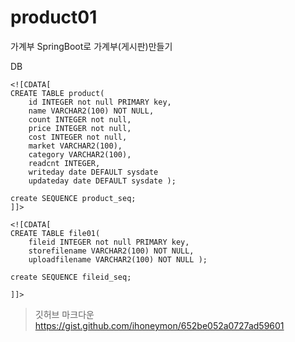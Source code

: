 # product01
가계부 
SpringBoot로 가계부(게시판)만들기

DB
```
<![CDATA[
CREATE TABLE product(
    id INTEGER not null PRIMARY key,
    name VARCHAR2(100) NOT NULL,
    count INTEGER not null,
    price INTEGER not null,
    cost INTEGER not null,
    market VARCHAR2(100),
    category VARCHAR2(100),
    readcnt INTEGER,
    writeday date DEFAULT sysdate 
    updateday date DEFAULT sysdate );
    
create SEQUENCE product_seq;
]]>

<![CDATA[
CREATE TABLE file01(
    fileid INTEGER not null PRIMARY key,
    storefilename VARCHAR2(100) NOT NULL,
    uploadfilename VARCHAR2(100) NOT NULL );
    
create SEQUENCE fileid_seq;

]]>
```

>깃허브 마크다운 
>https://gist.github.com/ihoneymon/652be052a0727ad59601
